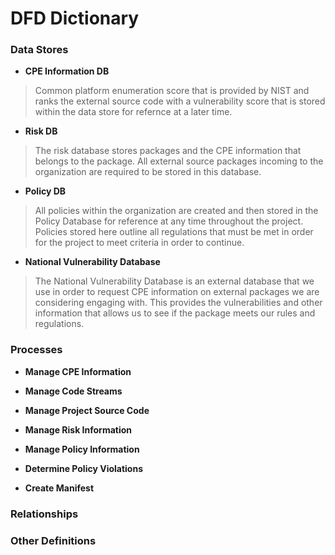 # DFD Dictionary

### Data Stores

* __CPE Information DB__
> Common platform enumeration score that is provided by NIST and ranks the external source code with a vulnerability score that is stored within the data store for refernce at a later time.

* __Risk DB__
> The risk database stores packages and the CPE information that belongs to the package. All external source packages incoming to the organization are required to be stored in this database.

* __Policy DB__
> All policies within the organization are created and then stored in the Policy Database for reference at any time throughout the project. Policies stored here outline all regulations that must be met in order for the project to meet criteria in order to continue.

* __National Vulnerability Database__
> The National Vulnerability Database is an external database that we use in order to request CPE information on external packages we are considering engaging with. This provides the vulnerabilities and other information that allows us to see if the package meets our rules and regulations.

### Processes

* __Manage CPE Information__

* __Manage Code Streams__

* __Manage Project Source Code__

* __Manage Risk Information__

* __Manage Policy Information__

* __Determine Policy Violations__

* __Create Manifest__

### Relationships

### Other Definitions
